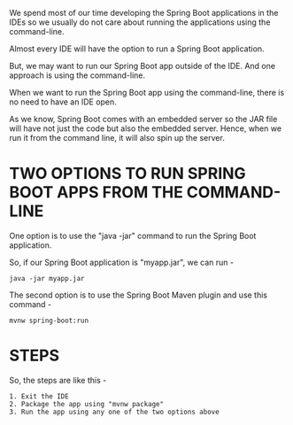 We spend most of our time developing the Spring Boot applications in the IDEs so we usually do not care about running the applications using the command-line.

Almost every IDE will have the option to run a Spring Boot application.

But, we may want to run our Spring Boot app outside of the IDE. And one approach is using the command-line.

When we want to run the Spring Boot app using the command-line, there is no need to have an IDE open.

As we know, Spring Boot comes with an embedded server so the JAR file will have not just the code but also the embedded server. Hence, when we run it from the command line, it will also spin up the server.

# TWO OPTIONS TO RUN SPRING BOOT APPS FROM THE COMMAND-LINE

One option is to use the "java -jar" command to run the Spring Boot application.

So, if our Spring Boot application is "myapp.jar", we can run - 

    java -jar myapp.jar

The second option is to use the Spring Boot Maven plugin and use this command - 

    mvnw spring-boot:run

# STEPS

So, the steps are like this -

    1. Exit the IDE
    2. Package the app using "mvnw package"
    3. Run the app using any one of the two options above